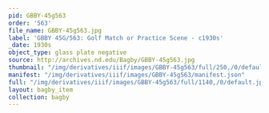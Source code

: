 ```yaml
---
pid: GBBY-45g563
order: '563'
file_name: GBBY-45g563.jpg
label: 'GBBY 45G/563: Golf Match or Practice Scene - c1930s'
_date: 1930s
object_type: glass plate negative
source: http://archives.nd.edu/Bagby/GBBY-45g563.jpg
thumbnail: "/img/derivatives/iiif/images/GBBY-45g563/full/250,/0/default.jpg"
manifest: "/img/derivatives/iiif/images/GBBY-45g563/manifest.json"
full: "/img/derivatives/iiif/images/GBBY-45g563/full/1140,/0/default.jpg"
layout: bagby_item
collection: bagby
---
```

